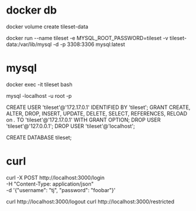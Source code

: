 # docker db
docker volume create tileset-data

docker run --name tileset -e MYSQL_ROOT_PASSWORD=tileset -v tileset-data:/var/lib/mysql -d -p 3308:3306 mysql:latest

# mysql
docker exec -it tileset bash

mysql -localhost -u root -p

CREATE USER 'tileset'@'172.17.0.1' IDENTIFIED BY 'tileset';
GRANT CREATE, ALTER, DROP, INSERT, UPDATE, DELETE, SELECT, REFERENCES, RELOAD on *.* TO 'tileset'@'172.17.0.1' WITH GRANT OPTION;
DROP USER 'tileset'@'127.0.0.1';
DROP USER 'tileset'@'localhost';

CREATE DATABASE tileset;

# curl
curl -X POST http://localhost:3000/login \
   -H "Content-Type: application/json" \
   -d '{"username": "tj", "password": "foobar"}'  
  
curl http://localhost:3000/logout
curl http://localhost:3000/restricted